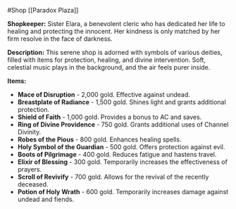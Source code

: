 #Shop 
[[Paradox Plaza]]

**Shopkeeper:** Sister Elara, a benevolent cleric who has dedicated her life to healing and protecting the innocent. Her kindness is only matched by her firm resolve in the face of darkness.

**Description:** This serene shop is adorned with symbols of various deities, filled with items for protection, healing, and divine intervention. Soft, celestial music plays in the background, and the air feels purer inside.

**Items:**

- **Mace of Disruption** - 2,000 gold. Effective against undead.
- **Breastplate of Radiance** - 1,500 gold. Shines light and grants additional protection.
- **Shield of Faith** - 1,000 gold. Provides a bonus to AC and saves.
- **Ring of Divine Providence** - 750 gold. Grants additional uses of Channel Divinity.
- **Robes of the Pious** - 800 gold. Enhances healing spells.
- **Holy Symbol of the Guardian** - 500 gold. Offers protection against evil.
- **Boots of Pilgrimage** - 400 gold. Reduces fatigue and hastens travel.
- **Elixir of Blessing** - 300 gold. Temporarily increases the effectiveness of prayers.
- **Scroll of Revivify** - 700 gold. Allows for the revival of the recently deceased.
- **Potion of Holy Wrath** - 600 gold. Temporarily increases damage against undead and fiends.